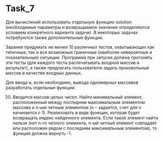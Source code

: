 # Task_7
Для вычислений использовать отдельную функцию solution (необходимые параметры и возвращаемое значение определяются условием конкретного варианта задачи) .В некоторых задачах потребуются также дополнительные функции.

Заранее придумать не менее 10 различных тестов, охватывающих как типичные, так и все возможные граничные (наиболее невероятные и показательные) ситуации. Программа при запуске должна прогонять эти тесты (для каждого теста распечатывать входной массив и результат), а также предлагать пользователю задать произвольный массив в качестве входных данных.

Для ввода и, если необходимо, вывода одномерных массивов разработать отдельные функции.

30.	Вводится массив целых чисел. Найти минимальный элемент, расположенный между последним максимальным элементом массива и n-ым четным элементом (n – задается, счет для n начинается с 1). Реализовать в виде функции, которая будет возвращать индекс найденного элемента. Если такой элемент найти нельзя (нет n-го четного элемента, n-ый четный элемент совпадает или расположен рядом с последним максимальным элементом), то функция должна вернуть -1.
